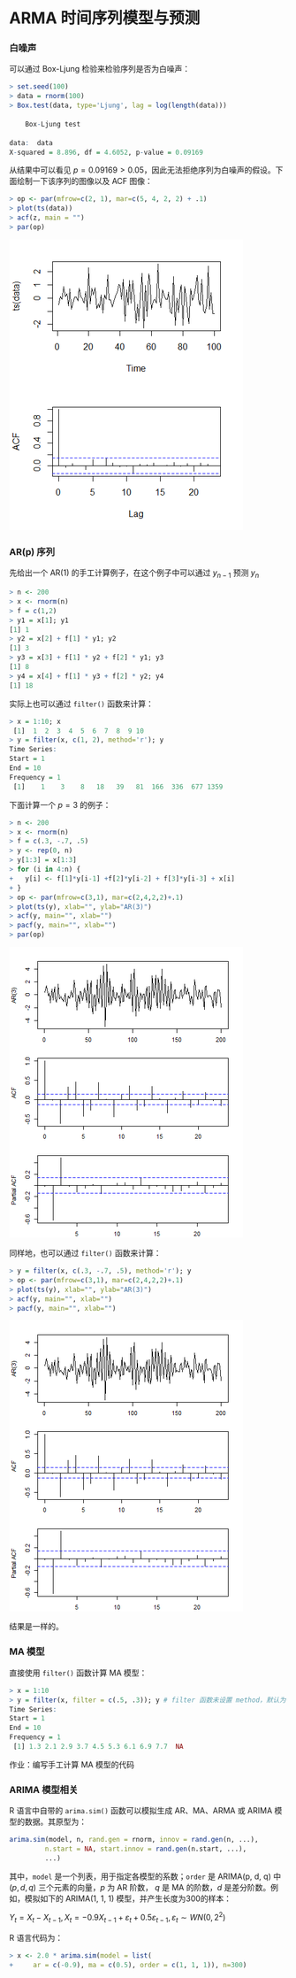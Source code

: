 # ARMA 时间序列模型与预测

### 白噪声

可以通过 Box-Ljung 检验来检验序列是否为白噪声：

```R
> set.seed(100)
> data = rnorm(100)
> Box.test(data, type='Ljung', lag = log(length(data)))

	Box-Ljung test

data:  data
X-squared = 8.896, df = 4.6052, p-value = 0.09169
```

从结果中可以看见 $p = 0.09169 > 0.05$，因此无法拒绝序列为白噪声的假设。下面绘制一下该序列的图像以及 ACF 图像：

```R
> op <- par(mfrow=c(2, 1), mar=c(5, 4, 2, 2) + .1)
> plot(ts(data))
> acf(z, main = "")
> par(op)
```

![image-20210924205843412](.\typora-user-images\image-20210924205843412.png)

### AR(p) 序列

先给出一个 AR(1) 的手工计算例子，在这个例子中可以通过 $y_{n-1}$ 预测 $y_n$

```R
> n <- 200
> x <- rnorm(n)
> f = c(1,2)
> y1 = x[1]; y1
[1] 1
> y2 = x[2] + f[1] * y1; y2
[1] 3
> y3 = x[3] + f[1] * y2 + f[2] * y1; y3
[1] 8
> y4 = x[4] + f[1] * y3 + f[2] * y2; y4
[1] 18
```

实际上也可以通过 `filter()` 函数来计算：

```R
> x = 1:10; x
 [1]  1  2  3  4  5  6  7  8  9 10
> y = filter(x, c(1, 2), method='r'); y
Time Series:
Start = 1 
End = 10 
Frequency = 1 
 [1]    1    3    8   18   39   81  166  336  677 1359
```

下面计算一个 $p=3$ 的例子：

```R
> n <- 200
> x <- rnorm(n)
> f = c(.3, -.7, .5)
> y <- rep(0, n)
> y[1:3] = x[1:3]
> for (i in 4:n) {
+ 	y[i] <- f[1]*y[i-1] +f[2]*y[i-2] + f[3]*y[i-3] + x[i]
+ }
> op <- par(mfrow=c(3,1), mar=c(2,4,2,2)+.1)
> plot(ts(y), xlab="", ylab="AR(3)")
> acf(y, main="", xlab="")
> pacf(y, main="", xlab="")
> par(op)
```

![image-20210923195745948](.\typora-user-images\image-20210923195745948.png)

同样地，也可以通过 `filter()` 函数来计算：

```R
> y = filter(x, c(.3, -.7, .5), method='r'); y
> op <- par(mfrow=c(3,1), mar=c(2,4,2,2)+.1)
> plot(ts(y), xlab="", ylab="AR(3)")
> acf(y, main="", xlab="")
> pacf(y, main="", xlab="")
```

![image-20210923200033331](.\typora-user-images\image-20210923200033331.png)

结果是一样的。

### MA 模型

直接使用 `filter()` 函数计算 MA 模型：

```R
> x = 1:10
> y = filter(x, filter = c(.5, .3)); y # filter 函数未设置 method，默认为'c'，即使用滑动平均
Time Series:
Start = 1 
End = 10 
Frequency = 1 
 [1] 1.3 2.1 2.9 3.7 4.5 5.3 6.1 6.9 7.7  NA
```

作业：编写手工计算 MA 模型的代码

### ARIMA 模型相关

R 语言中自带的 `arima.sim()` 函数可以模拟生成 AR、MA、ARMA 或 ARIMA 模型的数据。其原型为：

```R
arima.sim(model, n, rand.gen = rnorm, innov = rand.gen(n, ...),
         n.start = NA, start.innov = rand.gen(n.start, ...),
         ...)
```

其中，`model` 是一个列表，用于指定各模型的系数；`order` 是 ARIMA(p, d, q) 中 $(p, d, q)$ 三个元素的向量，$p$ 为 AR 阶数， $q$ 是 MA 的阶数，$d$ 是差分阶数。例如，模拟如下的 ARIMA(1, 1, 1) 模型，并产生长度为300的样本：

$Y_t = X_t - X_{t-1}, X_t = -0.9X_{t-1} + \varepsilon_t + 0.5\varepsilon_{t-1}, \varepsilon_t \sim WN(0, 2^2)$

R 语言代码为：

```R
> x <- 2.0 * arima.sim(model = list(
+     ar = c(-0.9), ma = c(0.5), order = c(1, 1, 1)), n=300)
```



